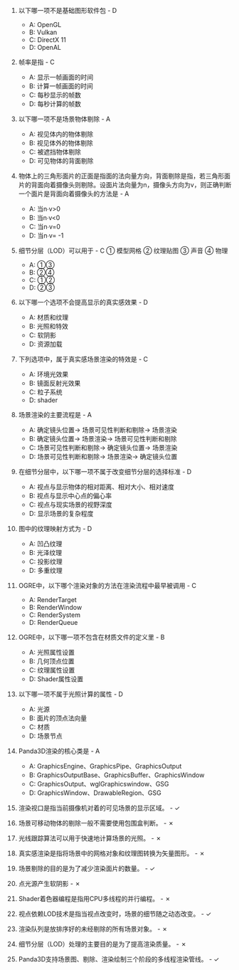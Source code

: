 1. 以下哪一项不是基础图形软件包 - D
    - A: OpenGL
    - B: Vulkan
    - C: DirectX 11
    - D: OpenAL

2. 帧率是指 - C
    - A: 显示一帧画面的时间
    - B: 计算一帧画面的时间
    - C: 每秒显示的帧数
    - D: 每秒计算的帧数

3. 以下哪一项不是场景物体剔除 - A
    - A: 视见体内的物体剔除
    - B: 视见体外的物体剔除
    - C: 被遮挡物体剔除
    - D: 可见物体的背面剔除

4. 物体上的三角形面片的正面是指面的法向量方向，背面剔除是指，若三角形面片的背面向着摄像头则剔除。设面片法向量为n，摄像头方向为v，则正确判断一个面片是背面向着摄像头的方法是 - A
    - A: 当n∙v>0
    - B: 当n∙v<0
    - C: 当n∙v=0
    - D: 当n∙v= -1

5. 细节分层（LOD）可以用于 - C
    ①	模型网格
    ②	纹理贴图
    ③	声音
    ④	物理
    - A: ①③
    - B: ②④
    - C: ①②
    - D: ②③

6. 以下哪一个选项不会提高显示的真实感效果 - D
    - A: 材质和纹理
    - B: 光照和特效
    - C: 软阴影
    - D: 资源加载

7. 下列选项中，属于真实感场景渲染的特效是 - C
    - A: 环境光效果
    - B: 镜面反射光效果
    - C: 粒子系统
    - D: shader

8. 场景渲染的主要流程是 - A
    - A: 确定镜头位置-> 场景可见性判断和剔除-> 场景渲染
    - B: 确定镜头位置-> 场景渲染-> 场景可见性判断和剔除
    - C: 场景可见性判断和剔除-> 确定镜头位置-> 场景渲染
    - D: 场景可见性判断和剔除-> 场景渲染-> 确定镜头位置

9. 在细节分层中，以下哪一项不属于改变细节分层的选择标准 - D
    - A: 视点与显示物体的相对距离、相对大小、相对速度
    - B: 视点与显示中心点的偏心率
    - C: 视点与现实场景的视野深度
    - D: 显示场景的复杂程度

10. 图中的纹理映射方式为 - D
    - A: 凹凸纹理
    - B: 光泽纹理
    - C: 投影纹理
    - D: 多重纹理

11. OGRE中，以下哪个渲染对象的方法在渲染流程中最早被调用 - C
    - A: RenderTarget
    - B: RenderWindow
    - C: RenderSystem
    - D: RenderQueue

12. OGRE中，以下哪一项不包含在材质文件的定义里 - B
    - A: 光照属性设置
    - B: 几何顶点位置
    - C: 纹理属性设置
    - D: Shader属性设置

13. 以下哪一项不属于光照计算的属性 - D
    - A: 光源
    - B: 面片的顶点法向量
    - C: 材质
    - D: 场景节点

14. Panda3D渲染的核心类是 - A
    - A: GraphicsEngine、GraphicsPipe、GraphicsOutput
    - B: GraphicsOutputBase、GraphicsBuffer、GraphicsWindow
    - C: GraphicsOutput、wglGraphicswindow、GSG
    - D: GraphicsWindow、DrawableRegion、GSG

15. 渲染视口是指当前摄像机对着的可见场景的显示区域。 - ✓

16. 场景可移动物体的剔除一般不需要使用包围盒判断。 - ✗

17. 光线跟踪算法可以用于快速地计算场景的光照。 - ✗

18. 真实感渲染是指将场景中的网格对象和纹理图转换为矢量图形。 - ✗

19. 场景剔除的目的是为了减少渲染面片的数量。 - ✓

20. 点光源产生软阴影 - ✗

21. Shader着色器编程是指用CPU多线程的并行编程。 - ✗

22. 视点依赖LOD技术是指当视点改变时，场景的细节随之动态改变。 - ✓

23. 渲染队列是放排序好的未经剔除的所有场景对象。 - ✗

24. 细节分层（LOD）处理的主要目的是为了提高渲染质量。 - ✗

25. Panda3D支持场景图、剔除、渲染绘制三个阶段的多线程渲染管线。 - ✓
